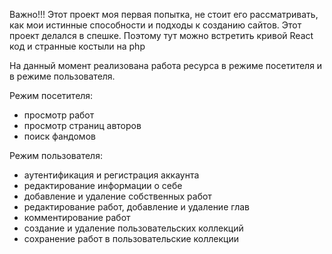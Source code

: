 Важно!!!
Этот проект моя первая попытка, не стоит его рассматривать, как мои истинные способности и подходы к созданию сайтов. Этот проект делался в спешке. Поэтому тут можно встретить кривой React код и странные костыли на php

На данный момент реализована работа ресурса в режиме посетителя и в режиме пользователя. 

Режим посетителя:
  - просмотр работ
  - просмотр страниц авторов
  - поиск фандомов

Режим пользователя:
  - аутентификация и регистрация аккаунта
  - редактирование информации о себе
  - добавление и удаление собственных работ
  - редактирование работ, добавление и удаление глав
  - комментирование работ
  - создание и удаление пользовательских коллекций
  - сохранение работ в пользовательские коллекции
